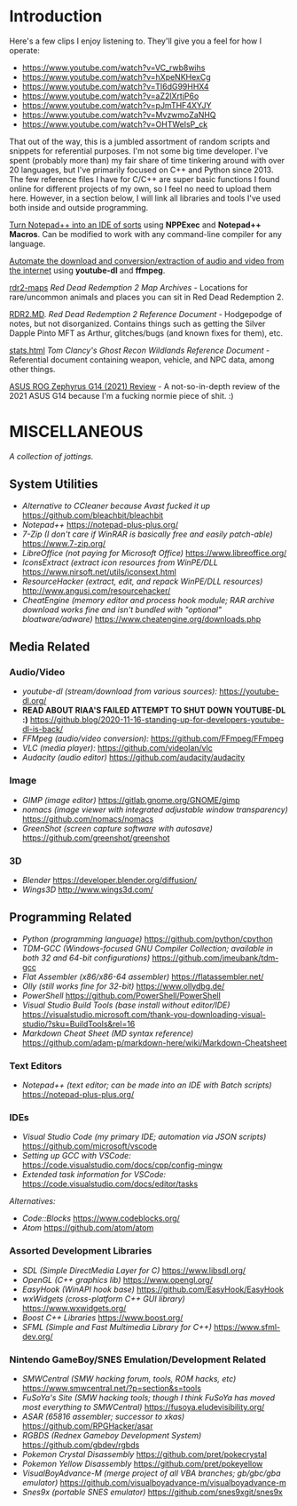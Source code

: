 # Introduction

Here's a few clips I enjoy listening to. They'll give you a feel for how I operate:

- https://www.youtube.com/watch?v=VC_rwb8wihs
- https://www.youtube.com/watch?v=hXpeNKHexCg
- https://www.youtube.com/watch?v=TI6dG99HHX4
- https://www.youtube.com/watch?v=aZ2lXrtjP6o
- https://www.youtube.com/watch?v=pJmTHF4XYJY
- https://www.youtube.com/watch?v=MvzwmoZaNHQ
- https://www.youtube.com/watch?v=OHTWeIsP_ck

That out of the way, this is a jumbled assortment of random scripts and snippets for referential purposes. I'm not some big time developer. I've spent (probably more than) my fair share of time tinkering around with over 20 languages, but I've primarily focused on C++ and Python since 2013. The few reference files I have for C/C++ are super basic functions I found online for different projects of my own, so I feel no need to upload them here. However, in a section below, I will link all libraries and tools I've used both inside and outside programming.

[Turn Notepad++ into an IDE of sorts](https://github.com/subvod/examples/blob/master/NPP-IDE.MD) using **NPPExec** and **Notepad++ Macros**. Can be modified to work with any command-line compiler for any language.

[Automate the download and conversion/extraction of audio and video from the internet](https://github.com/subvod/examples/blob/master/youtube-dl.MD) using **youtube-dl** and **ffmpeg**.

[rdr2-maps](https://github.com/subvod/rdr2-maps) *Red Dead Redemption 2 Map Archives* - Locations for rare/uncommon animals and places you can sit in Red Dead Redemption 2.

[RDR2.MD](https://github.com/subvod/examples/blob/master/RDR2.MD). *Red Dead Redemption 2 Reference Document* - Hodgepodge of notes, but not disorganized. Contains things such as getting the Silver Dapple Pinto MFT as Arthur, glitches/bugs (and known fixes for them), etc.

[stats.html](https://github.com/subvod/examples/blob/master/stats.html) *Tom Clancy's Ghost Recon Wildlands Reference Document* - Referential document containing weapon, vehicle, and NPC data, among other things.

[ASUS ROG Zephyrus G14 (2021) Review](https://github.com/subvod/examples/blob/master/2021-ASUS-ROG-Zephyrus-G14-GA401QM-Review.md) - A not-so-in-depth review of the 2021 ASUS G14 because I'm a fucking normie piece of shit. :)

# MISCELLANEOUS

*A collection of jottings.*

## System Utilities

- *Alternative to CCleaner because Avast fucked it up* https://github.com/bleachbit/bleachbit
- *Notepad++* https://notepad-plus-plus.org/
- *7-Zip (I don't care if WinRAR is basically free and easily patch-able)* https://www.7-zip.org/
- *LibreOffice (not paying for Microsoft Office)* https://www.libreoffice.org/
- *IconsExtract (extract icon resources from WinPE/DLL* https://www.nirsoft.net/utils/iconsext.html
- *ResourceHacker (extract, edit, and repack WinPE/DLL resources)* http://www.angusj.com/resourcehacker/
- *CheatEngine (memory editor and process hook module; RAR archive download works fine and isn't bundled with "optional" bloatware/adware)* https://www.cheatengine.org/downloads.php

## Media Related

### Audio/Video

- *youtube-dl (stream/download from various sources):* https://youtube-dl.org/
- **READ ABOUT RIAA'S FAILED ATTEMPT TO SHUT DOWN YOUTUBE-DL :)** https://github.blog/2020-11-16-standing-up-for-developers-youtube-dl-is-back/
- *FFMpeg (audio/video conversion):* https://github.com/FFmpeg/FFmpeg
- *VLC (media player):* https://github.com/videolan/vlc
- *Audacity (audio editor)* https://github.com/audacity/audacity

### Image

- *GIMP (image editor)* https://gitlab.gnome.org/GNOME/gimp
- *nomacs (image viewer with integrated adjustable window transparency)* https://github.com/nomacs/nomacs
- *GreenShot (screen capture software with autosave)* https://github.com/greenshot/greenshot

### 3D

- *Blender* https://developer.blender.org/diffusion/
- *Wings3D* http://www.wings3d.com/

## Programming Related

- *Python (programming language)* https://github.com/python/cpython
- *TDM-GCC (Windows-focused GNU Compiler Collection; available in both 32 and 64-bit configurations)* https://github.com/jmeubank/tdm-gcc
- *Flat Assembler (x86/x86-64 assembler)* https://flatassembler.net/
- *Olly (still works fine for 32-bit)* https://www.ollydbg.de/
- *PowerShell* https://github.com/PowerShell/PowerShell
- *Visual Studio Build Tools (base install without editor/IDE)* https://visualstudio.microsoft.com/thank-you-downloading-visual-studio/?sku=BuildTools&rel=16
- *Markdown Cheat Sheet (MD syntax reference)* https://github.com/adam-p/markdown-here/wiki/Markdown-Cheatsheet

### Text Editors

- *Notepad++ (text editor; can be made into an IDE with Batch scripts)* https://notepad-plus-plus.org/

### IDEs

- *Visual Studio Code (my primary IDE; automation via JSON scripts)* https://github.com/microsoft/vscode
- *Setting up GCC with VSCode:* https://code.visualstudio.com/docs/cpp/config-mingw
- *Extended task information for VSCode:* https://code.visualstudio.com/docs/editor/tasks

*Alternatives:*
- *Code::Blocks* https://www.codeblocks.org/
- *Atom* https://github.com/atom/atom

### Assorted Development Libraries

- *SDL (Simple DirectMedia Layer for C)* https://www.libsdl.org/
- *OpenGL (C++ graphics lib)* https://www.opengl.org/
- *EasyHook (WinAPI hook base)* https://github.com/EasyHook/EasyHook
- *wxWidgets (cross-platform C++ GUI library)* https://www.wxwidgets.org/
- *Boost C++ Libraries* https://www.boost.org/
- *SFML (Simple and Fast Multimedia Library for C++)* https://www.sfml-dev.org/

### Nintendo GameBoy/SNES Emulation/Development Related

- *SMWCentral (SMW hacking forum, tools, ROM hacks, etc)* https://www.smwcentral.net/?p=section&s=tools
- *FuSoYa's Site (SMW hacking tools; though I think FuSoYa has moved most everything to SMWCentral)* https://fusoya.eludevisibility.org/
- *ASAR (65816 assembler; successor to xkas)* https://github.com/RPGHacker/asar
- *RGBDS (Rednex Gameboy Development System)* https://github.com/gbdev/rgbds
- *Pokemon Crystal Disassembly* https://github.com/pret/pokecrystal
- *Pokemon Yellow Disassembly* https://github.com/pret/pokeyellow
- *VisualBoyAdvance-M (merge project of all VBA branches; gb/gbc/gba emulator)* https://github.com/visualboyadvance-m/visualboyadvance-m
- *Snes9x (portable SNES emulator)* https://github.com/snes9xgit/snes9x
